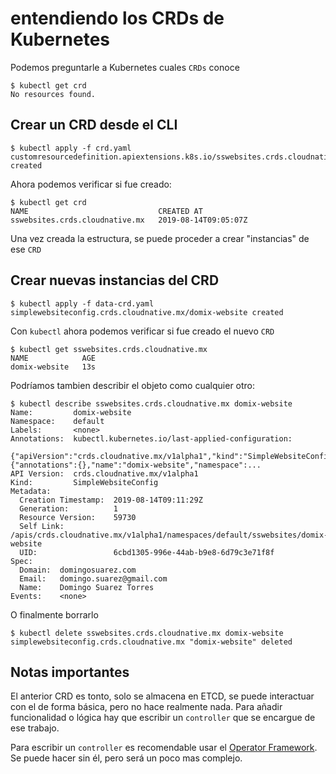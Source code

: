 # entendiendo los CRDs de Kubernetes 


Podemos preguntarle a Kubernetes cuales `CRDs` conoce

    $ kubectl get crd
    No resources found.


## Crear un CRD desde el CLI

    $ kubectl apply -f crd.yaml
    customresourcedefinition.apiextensions.k8s.io/sswebsites.crds.cloudnative.mx created

Ahora podemos verificar si fue creado:

    $ kubectl get crd
    NAME                             CREATED AT
    sswebsites.crds.cloudnative.mx   2019-08-14T09:05:07Z

Una vez creada la estructura, se puede proceder a crear "instancias" de ese `CRD`

## Crear nuevas instancias del CRD

    $ kubectl apply -f data-crd.yaml
    simplewebsiteconfig.crds.cloudnative.mx/domix-website created


Con `kubectl` ahora podemos verificar si fue creado el nuevo `CRD`

    $ kubectl get sswebsites.crds.cloudnative.mx
    NAME            AGE
    domix-website   13s

Podríamos tambien describir el objeto como cualquier otro:

```
$ kubectl describe sswebsites.crds.cloudnative.mx domix-website
Name:         domix-website
Namespace:    default
Labels:       <none>
Annotations:  kubectl.kubernetes.io/last-applied-configuration:
                {"apiVersion":"crds.cloudnative.mx/v1alpha1","kind":"SimpleWebsiteConfig","metadata":{"annotations":{},"name":"domix-website","namespace":...
API Version:  crds.cloudnative.mx/v1alpha1
Kind:         SimpleWebsiteConfig
Metadata:
  Creation Timestamp:  2019-08-14T09:11:29Z
  Generation:          1
  Resource Version:    59730
  Self Link:           /apis/crds.cloudnative.mx/v1alpha1/namespaces/default/sswebsites/domix-website
  UID:                 6cbd1305-996e-44ab-b9e8-6d79c3e71f8f
Spec:
  Domain:  domingosuarez.com
  Email:   domingo.suarez@gmail.com
  Name:    Domingo Suarez Torres
Events:    <none>
```

O finalmente borrarlo

```
$ kubectl delete sswebsites.crds.cloudnative.mx domix-website
simplewebsiteconfig.crds.cloudnative.mx "domix-website" deleted
```


## Notas importantes

El anterior CRD es tonto, solo se almacena en ETCD, se puede interactuar con el de forma básica, pero no hace realmente nada. Para añadir funcionalidad o lógica hay que escribir un `controller` que se encargue de ese trabajo.

Para escribir un `controller` es recomendable usar el [Operator Framework](https://github.com/operator-framework/operator-sdk). Se puede hacer sin él, pero será un poco mas complejo.
